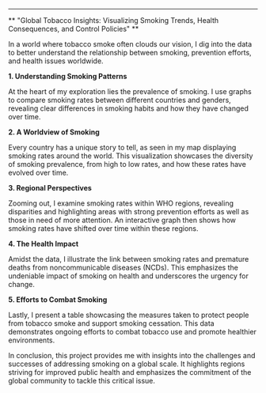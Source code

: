 ---
** "Global Tobacco Insights: Visualizing Smoking Trends, Health Consequences, and Control Policies" **

In a world where tobacco smoke often clouds our vision, I dig into the data to better understand the relationship between smoking, prevention efforts, and health issues worldwide.

**1. Understanding Smoking Patterns**

At the heart of my exploration lies the prevalence of smoking. I use graphs to compare smoking rates between different countries and genders, revealing clear differences in smoking habits and how they have changed over time.

**2. A Worldview of Smoking**

Every country has a unique story to tell, as seen in my map displaying smoking rates around the world. This visualization showcases the diversity of smoking prevalence, from high to low rates, and how these rates have evolved over time.

**3. Regional Perspectives**

Zooming out, I examine smoking rates within WHO regions, revealing disparities and highlighting areas with strong prevention efforts as well as those in need of more attention. An interactive graph then shows how smoking rates have shifted over time within these regions.

**4. The Health Impact**

Amidst the data, I illustrate the link between smoking rates and premature deaths from noncommunicable diseases (NCDs). This emphasizes the undeniable impact of smoking on health and underscores the urgency for change.

**5. Efforts to Combat Smoking**

Lastly, I present a table showcasing the measures taken to protect people from tobacco smoke and support smoking cessation. This data demonstrates ongoing efforts to combat tobacco use and promote healthier environments.

In conclusion, this project provides me with insights into the challenges and successes of addressing smoking on a global scale. It highlights regions striving for improved public health and emphasizes the commitment of the global community to tackle this critical issue.
